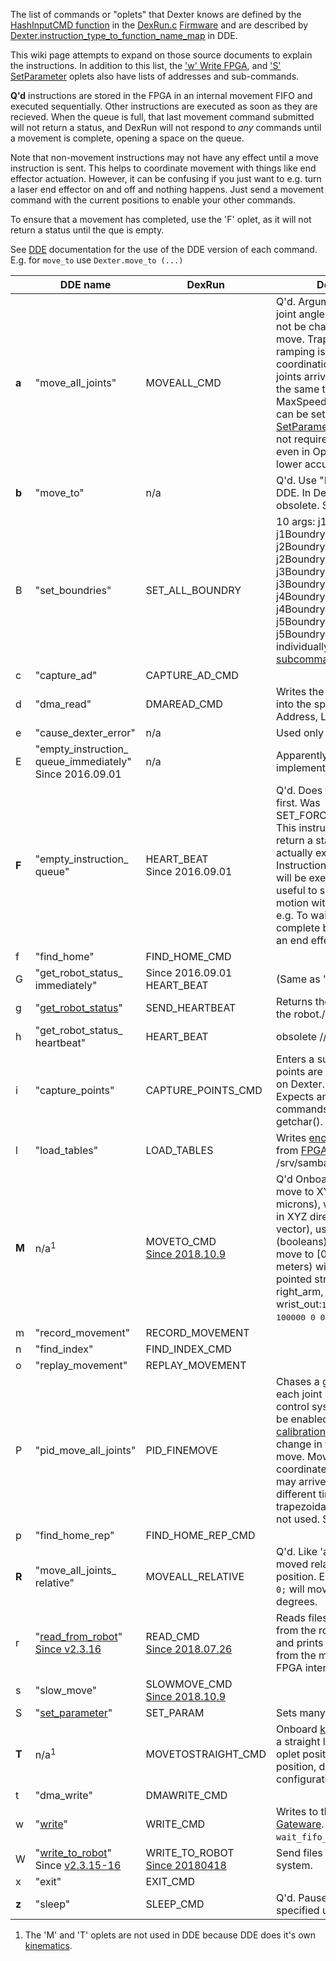 The list of commands or "oplets" that Dexter knows are defined by the [HashInputCMD function](https://github.com/HaddingtonDynamics/Dexter/search?utf8=%E2%9C%93&q=HashInputCMD+filename%3ADexRun.c&type=) in the [DexRun.c](../blob/master/Firmware/DexRun.c) [Firmware](firmware) and are described by [Dexter.instruction_type_to_function_name_map](https://github.com/cfry/dde/search?q=Dexter.instruction_type_to_function_name_map+filename%3Arobot.js&unscoped_q=Dexter.instruction_type_to_function_name_map+filename%3Arobot.js) in DDE. 

This wiki page attempts to expand on those source documents to explain the instructions. In addition to this list, the ['w' Write FPGA](oplet-write), and ['S' SetParameter](set-parameter-oplet) oplets also have lists of addresses and sub-commands.

**Q'd** instructions are stored in the FPGA in an internal movement FIFO and executed sequentially. Other instructions are executed as soon as they are recieved. When the queue is full, that last movement command submitted will not return a status, and DexRun will not respond to _any_ commands until a movement is complete, opening a space on the queue. 

Note that non-movement instructions may not have any effect until a move instruction is sent. This helps to coordinate movement with things like end effector actuation. However, it can be confusing if you just want to e.g. turn a laser end effector on and off and nothing happens. Just send a movement command with the current positions to enable your other commands.

To ensure that a movement has completed, use the 'F' oplet, as it will not return a status until the que is empty.

See [DDE](DDE) documentation for the use of the DDE version of each command. E.g. for `move_to` use `Dexter.move_to (...)`

&nbsp; | DDE name | DexRun | Description
--- | --- | --- | ---
**a**|"move_all_joints"|MOVEALL_CMD|Q'd. Arguments: 5 to 7 goal joint angles. The goal can not be changed during the move. Trapezoidal speed ramping is used with coordination so the first 5 joints arrive at their goals at the same time. Acceleration, MaxSpeed, and StartSpeed can be set via the ["S" SetParameter oplet](set-parameter-oplet). Does not require calibration, works even in Open Loop mode (w/ lower accuracy).
**b**|"move_to"|n/a|Q'd. Use "Dexter.move_to" in DDE. In DexRun, this oplet is obsolete. See "M"
B|"set_boundries"|SET_ALL_BOUNDRY|10 args: j1BoundryHigh, j1Boundrylow,  j2BoundryHigh, j2Boundrylow, j3BoundryHigh, j3Boundrylow, j4BoundryHigh, j4Boundrylow, j5BoundryHigh, j5Boundrylow. Set individually with ["S" oplet subcommands](set-parameter-oplet)
c|"capture_ad"|CAPTURE_AD_CMD|
d|"dma_read"|DMAREAD_CMD|Writes the FPGA DMA data into the specified file. 3 args: Address, Length, Filename.
e|"cause_dexter_error"|n/a|Used only in DDE
E|"empty_instruction_ queue_immediately"<br>Since 2016.09.01|n/a|Apparently never implemented in firmware?
**F**|"empty_instruction_ queue"|HEART_BEAT<br>Since 2016.09.01|Q'd. Does `wait_fifo_flush()` first. Was SET_FORCE_MOVE_POINT. This instruction will not return a status until it actually executes. Instructions before this one will be executed first. Very useful to synchronize robot motion with control software. e.g. To wait until a move is complete before activating an end effector.
f|"find_home"|FIND_HOME_CMD||
G|"get_robot_status_ immediately"|Since 2016.09.01 HEART_BEAT| (Same as 'g'?) 
g|"[get_robot_status](status-data)"|SEND_HEARTBEAT|Returns the current [status](status-data) of the robot.//fry
h|"get_robot_status_ heartbeat"|HEART_BEAT|obsolete //fry
i|"capture_points"|CAPTURE_POINTS_CMD| Enters a sub mode where points are captured to a file on Dexter. 1 arg: Filename. Expects an input stream of commands from stdin via getchar(). No timeout.
l|"load_tables"|LOAD_TABLES|Writes [encoder](Encoders) CalTables from [FPGA](Gateware) to /srv/samba/share/HiMem.dta
**M**|n/a<sup>1</sup>|MOVETO_CMD<br>[Since 2018.10.9](https://github.com/HaddingtonDynamics/Dexter/commit/78bc04dfae5166d8889e1fba36540a3de3ea836b#diff-691272021fae98368efb598f8e089c16)|Q'd Onboard [kinematics](Kinematics) move to XYZ (integer microns), with end effector in XYZ direction (unit vector), using configuration (booleans). For example to move to [0,0.5,1.0] (in meters) with the end effector pointed straight down and right_arm, elbow_up, and wrist_out:<tt>1 1 1 1 M 0 500000 100000 0 0 -1 1 1 1</tt>. See 'T'
m|"record_movement"|RECORD_MOVEMENT||
n|"find_index"|FIND_INDEX_CMD||
o|"replay_movement"|REPLAY_MOVEMENT||
P|"pid_move_all_joints"|PID_FINEMOVE|Chases a goal position on each joint using the PID control system which must be enabled. Requires [calibration](Encoder-calibration). The goal can change in the middle of the move. Movement is not coordinated so each joint may arrive at the goal at a different time. The standard trapezoidal speed ramping is not used. See "a".|
p|"find_home_rep"|FIND_HOME_REP_CMD||
**R**|"move_all_joints_ relative"|MOVEALL_RELATIVE|Q'd. Like 'a' but the joint is moved relative to it's prior position. E.g. `R 0 0 -36000 0 0;` will move joint 3 ccw 10 degrees.
r|"[read_from_robot](read-from-robot)"<br>[Since v2.3.16](https://github.com/cfry/dde/releases/tag/untagged-5d86b61c13b61d266905)|READ_CMD<br>[Since 2018.07.26](https://github.com/HaddingtonDynamics/Dexter/commit/243ac0fa3c995effd9c75731d3a9c7ecb70cc73e)|Reads files or string data from the robot. Also reads and prints locally values from the memory mapped FPGA interface.
s|"slow_move"|SLOWMOVE_CMD<br>[Since 2018.10.9](https://github.com/HaddingtonDynamics/Dexter/commit/78bc04dfae5166d8889e1fba36540a3de3ea836b#diff-691272021fae98368efb598f8e089c16)||
S|"[set_parameter](set-parameter-oplet)"|SET_PARAM|Sets many different values
**T**|n/a<sup>1</sup>|MOVETOSTRAIGHT_CMD|Onboard [kinematics](Kinematics) move in a straight line from prior 'M' oplet position to new XYZ position, direction, and configuration. 
t|"dma_write"|DMAWRITE_CMD||
w|"[write](oplet-write)"|WRITE_CMD|Writes to the [FPGA / Gateware](Gateware). Does `wait_fifo_flush()` first.
W|"[write_to_robot](write-to-robot)"<br>Since [v2.3.15-16](https://github.com/cfry/dde/releases/tag/untagged-5d86b61c13b61d266905)|WRITE_TO_ROBOT<br>[Since 20180418](https://github.com/HaddingtonDynamics/Dexter/commit/ef39cfe6effd36faeb9bd96b21a11a3dcd6b84ef)|Send files to the Dexter file system. 
x|"exit"|EXIT_CMD||
**z**|"sleep"|SLEEP_CMD|Q'd. Pause the robot for the specified uSeconds|

1. The 'M' and 'T' oplets are not used in DDE because DDE does it's own [kinematics](Kinematics). 